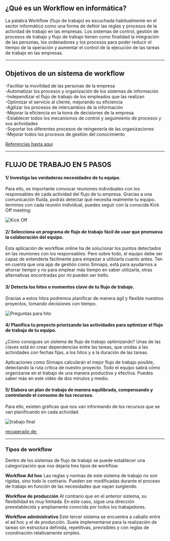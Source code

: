 ## ¿Qué es un Workflow en informática?

La palabra Workflow (flujo de trabajo) es escuchada habitualmente en el sector informático como una forma de definir las reglas y procesos de la actividad de trabajo en las empresas. Los sistemas de control, gestión de procesos de trabajo y flujo de trabajo tienen como finalidad la integración de las personas, los ordenadores y los procesos para poder reducir el tiempo de la operación y aumentar el control de la ejecución de las tareas de trabajo en las empresas.

<hr>

## Objetivos de un sistema de workflow

-Facilitar la movilidad de las personas de la empresa <br>
-Automatizar los procesos y organización de los sistemas de información <br>
-Independizar el flujo de trabajo de los empleados que las realizan <br>
-Optimizar el servicio al cliente, mejorando su eficiencia <br>
-Agilizar los procesos de intercambios de la información <br>
-Mejorar la eficiencia en la toma de decisiones de la empresa <br>
-Establecer todos los mecanismos de control y seguimiento de procesos y sus actividades <br>
-Soportar los diferentes procesos de reingenería de las organizaciones <br>
-Mejorar todos los procesos de gestión del conocimiento <br>

[Referencias hasta aquí](https://www.comunycarse.com/es/que-es-workflow-informatica-objetivos-soluciones/)


<hr>

## FLUJO DE TRABAJO EN 5 PASOS

#### 1/ Investiga las verdaderas necesidades de tu equipo. 
Para ello, es importante convocar reuniones individuales con los responsables de cada actividad del flujo de tu empresa. Gracias a una comunicación fluida, podrás detectar qué necesita realmente tu equipo. termines con cada reunión individual, puedes seguir con la conocida Kick Off meeting:

![Kick Off](https://www.sinnaps.com/wp-content/uploads/2017/09/kick-off-time1-768x768.jpg)

#### 2/ Selecciona un programa de flujo de trabajo fácil de usar que promueva la colaboración del equipo. 

Esta aplicación de workflow online ha de solucionar los puntos detectados en las reuniones con los responsables. Pero sobre todo, el equipo debe ser capaz de entenderla fácilmente para empezar a utilizarla cuanto antes. Ten en cuenta que una app de gestión como Sinnaps, está para ayudarnos a ahorrar tiempo y no para emplear más tiempo en saber utilizarla, otras alternativas encontradas por mí pueden ser trello.



#### 3/ Detecta los hitos o momentos clave de tu flujo de trabajo. 
Gracias a estos hitos podremos planificar de manera ágil y flexible nuestros proyectos, tomando decisiones con tiempo.

![Preguntas para hito](https://www.sinnaps.com/wp-content/uploads/2017/08/hitos1-768x768.jpg)

#### 4/ Planifica tu proyecto priorizando las actividades para optimizar el flujo de trabajo de tu equipo. 
¿Cómo consigues un sistema de flujo de trabajo optimizando? Unas de las claves está en crear dependencias entre las tareas, que unidas a las actividades con fechas fijas, a los hitos y a la duración de las tareas.

Aplicaciones como Sinnaps calcularán el mejor flujo de trabajo posible, detectando la ruta crítica de nuestro proyecto. Todo el equipo sabrá cómo organizarse en el trabajo de una manera productiva y efectiva. Puedes saber más en este vídeo de dos minutos y medio.


#### 5/ Elabora un plan de trabajo de manera equilibrada, compensando y controlando el consumo de tus recursos. 

Para ello, existen gráficas que nos van informando de los recursos que se van planificando en cada actividad.


![trabajo final](https://www.sinnaps.com/wp-content/uploads/2016/08/graficarecursos2.gif)

[recuperado de:](https://www.sinnaps.com/blog-gestion-proyectos/flujo-de-trabajo)

<hr>

### **Tipos de workflow**
Dentro de los sistemas de flujo de trabajo se puede establecer una categorización que nos dejaría tres tipos de workflow:

**Workflow Ad hoc**
Las reglas y normas de este sistema de trabajo no son rígidas, sino todo lo contrario.
Pueden ser modificadas durante el proceso de trabajo en función de las necesidades que vayan surgiendo.

**Workflow de producción**
Al contrario que en el anterior sistema, su flexibilidad es muy limitada.
En este caso, sigue una dirección preestablecida y ampliamente conocida por todos los trabajadores.

**Workflow administrativo**
Este tercer sistema se encuentra a caballo entre el ad hoc y el de producción.
Suele implementarse para la realización de tareas sin estructura definida, repetitivas, previsibles y con reglas de coordinación relativamente simples.
